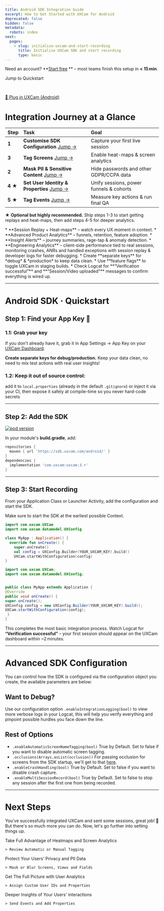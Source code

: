 ```yaml
---
title: Android SDK Integration Guide
excerpt: How to Get Started with UXCam for Android
deprecated: false
hidden: false
metadata:
  robots: index
next:
  pages:
    - slug: initialise-uxcam-and-start-recording
      title: Initialise UXCam SDK and start recording
      type: basic
---
```

<GitHubCallout type="note">Need an account? \*\*[Start free](/signup)           \*\* – most teams finish this setup in **\< 15 min**.</GitHubCallout>

<JumpCallout to="#android-sdk--quickstart">Jump to Quickstart</JumpCallout>

<br />

[🔌 Plug in UXCam (Android)](mcp://add?manifest=https://raw.githubusercontent.com/gabriel5891/mcp-uxcam-android/main/server.json)

# Integration Journey at a Glance

| Step                 | Task                                                                                                    | Goal                                    |
| :------------------- | :------------------------------------------------------------------------------------------------------ | :-------------------------------------- |
| <strong>1</strong>   | <strong>Customise SDK Configuration </strong>  <a href="#1-initialise-sdk--start-recording">Jump →</a>  | Capture your first live session         |
| <strong>3</strong>   | <strong>Tag Screens </strong>  <a href="#3-tag-screens">Jump →</a>                                      | Enable heat-maps & screen analytics     |
| <strong>2</strong>   | <strong>Mask PII & Sensitive Content </strong>  <a href="#2-mask-pii--sensitive-content">Jump →</a>     | Hide passwords and other GDPR/CCPA data |
| <strong>4 ★</strong> | <strong>Set User Identity & Properties </strong>  <a href="#4-set-user-identity--properties">Jump →</a> | Unify sessions, power funnels & cohorts |
| <strong>5 ★</strong> | <strong>Tag Events </strong>  <a href="#5-tag-events">Jump →</a>                                        | Measure key actions & run final QA      |

<GitHubCallout type="tip"> ★ **Optional but highly recommended.** Ship steps 1-3 to start getting replays and heat-maps, then add steps 4-5 for deeper analytics.</GitHubCallout>

<Accordion title="Key Benefits After Setup" icon="fa-info-circle">
  * **Session Replay + Heat-maps** – watch every UX moment in context.
  * **Advanced Product Analytics** – funnels, retention, feature adoption.
  * **Insight Alerts** – journey summaries, rage-tap & anomaly detection.
  * **Engineering Analytics** – client-side performance tied to real sessions, monitoring crashes, ANRs and handled exceptions with session replay & developer logs for faster debugging.
</Accordion>

<Accordion title="Tips Before You Begin" icon="fa-bolt">
  * Create **separate keys** for *debug* & *production* to keep data clean.
  * Use **feature flags** to toggle UXCam in staging builds.
  * Check Logcat for **“Verification successful”** and **“Session/Video uploaded”** messages to confirm everything is wired up.
</Accordion>

***

# Android SDK · Quickstart

## Step 1: Find your App Key 🔑

### 1.1: Grab your key

If you don't already have it, grab it in App Settings -> App Key on your <a href="https://app.uxcam.com" target="_blank" rel="noopener">UXCam Dashboard</a>.

<GitHubCallout type="important">**Create separate keys for debug/production.** Keep your data clean, no need to mix test actions with real user insights!</GitHubCallout>

### 1.2: Keep it out of source control:

add it to `local.properties` (already in the default `.gitignore`) or inject it via your CI, then expose it safely at compile-time so you never hard-code secrets

***

## Step 2: Add the SDK

[![pod version](https://img.shields.io/badge/Maven-3.+-green)](#)

In your module's **build.gradle**, add:

```groovy build.gradle (app)
repositories {
  maven { url 'https://sdk.uxcam.com/android/' }
}
dependencies {
  implementation 'com.uxcam:uxcam:3.+'
}
```

***

## Step 3: Start Recording

From your Application Class or Launcher Activity, add the configuration and start the SDK.

<GitHubCallout type="important">Make sure to start the SDK at the earliest possible Context.</GitHubCallout>

```kotlin Kotlin
import com.uxcam.UXCam
import com.uxcam.datamodel.UXConfig

class MyApp : Application() {
  override fun onCreate() {
    super.onCreate()
    val config = UXConfig.Builder(YOUR_UXCAM_KEY).build()
    UXCam.startWithConfiguration(config)
}
```
```java Java
import com.uxcam.UXCam;
import com.uxcam.datamodel.UXConfig;


public class MyApp extends Application { 
@Override
public void onCreate() {
super.onCreate();
UXConfig config = new UXConfig.Builder(YOUR_UXCAM_KEY).build();
UXCam.startWithConfiguration(config);
 }
}
```

<GitHubCallout type="success">This completes the most basic integration process.                          Watch Logcat for **“Verification successful”** – your first session should appear on the UXCam dashboard within \~2 minutes.</GitHubCallout>

***

# Advanced SDK Configuration

You can control how the SDK is configured via the configuration object you create, the available parameters are below:

## Want to Debug?

Use our configuration option `.enableIntegrationLogging(bool)` to view more verbose logs in your Logcat, this will help you verify everything and pinpoint possible hurdles you face down the line.

## Rest of Options

* `.enableAutomaticScreenNameTagging(bool)`  True by Default. Set to false if you want to disable automatic screen tagging.
* `.occlusions(Arrays.asList(occlusion))` For passing occlusion for screens from the SDK startup, we'll get to that [here]().
* `.enableCrashHandling(bool)` True by Default. Set to false if you want to disable crash capture.
* `.enableMultiSessionRecord(bool)` True by Default. Set to false to stop any session after the first one from being recorded.

***

# Next Steps

You've successfully integrated UXCam and sent some sessions, great job! 🎉 But there's so much more you can do. Now, let's go further into setting things up.

<Cards columns={4}>
  <Card title="Tag Screens" href="https://developer.uxcam.com/v2.0-draft/update/docs/screen-tagging-copy#/" icon="fa-mobile">
    Take Full Advantage of Heatmaps and Screen Analytics

    > Review Automatic or Manual Tagging
  </Card>

  <Card title="Mask PII Data" icon="fa-credit-card">
    Protect Your Users’ Privacy and PII Data

    > Mask or Blur Screens, Views and Fields
  </Card>

  <Card title="Assign User IDs" icon="fa-user">
    Get The Full Picture with User Analytics

    > Assign Custom User IDs and Properties
  </Card>

  <Card title="Send Events" icon="fa-question">
    Deeper Insights of Your Users' interactions

    > Send Events and Add Properties
  </Card>
</Cards>